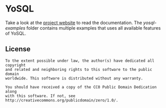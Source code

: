 # YoSQL

Take a look at the [project website](https://yosql.projects.metio.wtf/) to read the documentation. The *yosql-examples*
folder contains multiple examples that uses all available features of YoSQL.

## License

```
To the extent possible under law, the author(s) have dedicated all copyright
and related and neighboring rights to this software to the public domain
worldwide. This software is distributed without any warranty.

You should have received a copy of the CC0 Public Domain Dedication along
with this software. If not, see http://creativecommons.org/publicdomain/zero/1.0/.
```
